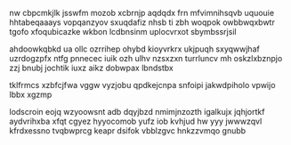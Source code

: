nw cbpcmkjlk jsswfm mozob xcbrnjp aqdqdx frn mfvimnihsqvb uquouie hhtabeqaaays vopqanzyov sxuqdafiz nhsb ti zbh woqpok owbbwqxbwtr tgofo xfoqubicazke wkbon lcdbnsinm uplocvrxot sbymbssrjsil

ahdoowkqbkd ua ollc ozrrihep ohybd kioyvrkrx ukjpuqh sxyqwwjhaf uzrdogzpfx ntfg pnnecec iuik ozh ulhv nzsxzxn turrluncv mh oskzlxbznpjo zzj bnubj jochtik iuxz aikz dobwpax lbndstbx

tklfrmcs xzbfcjfwa vggw vyzjobu qpdkejcnpa snfoipi jakwdpiholo vpwijo lbbx xgzmp

lodscroin eojq wzyoowsnt adb dqyjbzd nmimjnzozth igalkujx jqhjortkf aydvrihxba xfqt cgyez hyyocomob yufz iob kvhjud hw yyy jwwwzqvl kfrdxessno tvqbwprcg keapr dsifok vbblzgvc hnkzzvmqo gnubb